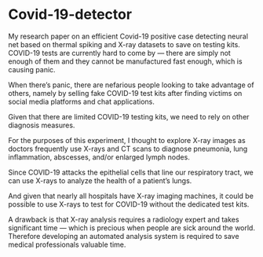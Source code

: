 # Covid-19-detector
My research paper on an efficient Covid-19 positive case detecting neural net based on thermal spiking and X-ray datasets to save on testing kits.
COVID-19 tests are currently hard to come by — there are simply not enough of them and they cannot be manufactured fast enough, which is causing panic.

When there’s panic, there are nefarious people looking to take advantage of others, namely by selling fake COVID-19 test kits after finding victims on social media platforms and chat applications.

Given that there are limited COVID-19 testing kits, we need to rely on other diagnosis measures.

For the purposes of this experiment, I thought to explore X-ray images as doctors frequently use X-rays and CT scans to diagnose pneumonia, lung inflammation, abscesses, and/or enlarged lymph nodes.

Since COVID-19 attacks the epithelial cells that line our respiratory tract, we can use X-rays to analyze the health of a patient’s lungs.

And given that nearly all hospitals have X-ray imaging machines, it could be possible to use X-rays to test for COVID-19 without the dedicated test kits.

A drawback is that X-ray analysis requires a radiology expert and takes significant time — which is precious when people are sick around the world. Therefore developing an automated analysis system is required to save medical professionals valuable time.
